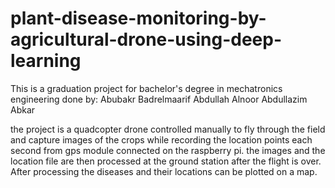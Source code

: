 # plant-disease-monitoring-by-agricultural-drone-using-deep-learning

This is a graduation project for bachelor's degree in mechatronics engineering
done by: 
Abubakr Badrelmaarif
Abdullah Alnoor
Abdullazim Abkar


the project is a quadcopter drone controlled manually to fly through the field and capture images of the crops while recording the location points each second from gps module connected on the raspberry pi.
the images and the location file are then processed at the ground station after the flight is over.
After processing the diseases and their locations can be plotted on a map.
